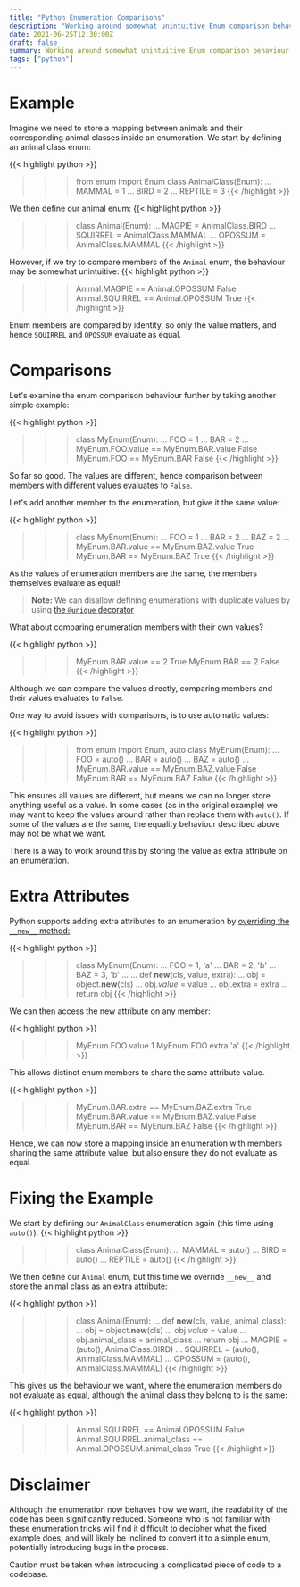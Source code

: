 ```yaml
---
title: "Python Enumeration Comparisons"
description: "Working around somewhat unintuitive Enum comparison behaviour in Python"
date: 2021-06-25T12:30:00Z
draft: false
summary: Working around somewhat unintuitive Enum comparison behaviour in Python
tags: ["python"]
---
```


# Example

Imagine we need to store a mapping between animals and their corresponding animal classes inside an enumeration.
We start by defining an animal class enum:

{{< highlight python >}}
>>> from enum import Enum
>>> class AnimalClass(Enum):
...    MAMMAL = 1
...    BIRD = 2
...    REPTILE = 3
{{< /highlight >}}

We then define our animal enum:
{{< highlight python >}}
>>> class Animal(Enum):
...    MAGPIE = AnimalClass.BIRD
...    SQUIRREL = AnimalClass.MAMMAL
...    OPOSSUM = AnimalClass.MAMMAL
{{< /highlight >}}

However, if we try to compare members of the `Animal` enum, the behaviour may be somewhat unintuitive:
{{< highlight python >}}
>>> Animal.MAGPIE == Animal.OPOSSUM
False
>>> Animal.SQUIRREL == Animal.OPOSSUM
True
{{< /highlight >}}

Enum members are compared by identity, so only the value matters, and hence `SQUIRREL` and `OPOSSUM` evaluate as equal.

# Comparisons

Let's examine the enum comparison behaviour further by taking another simple example:

{{< highlight python >}}
>>> class MyEnum(Enum):
...     FOO = 1
...     BAR = 2
...
>>> MyEnum.FOO.value == MyEnum.BAR.value
False
>>> MyEnum.FOO == MyEnum.BAR
False
{{< /highlight >}}

So far so good. The values are different, hence comparison between members with different values evaluates to `False`.

Let's add another member to the enumeration, but give it the same value:

{{< highlight python >}}
>>> class MyEnum(Enum):
...     FOO = 1
...     BAR = 2
...     BAZ = 2
...
>>> MyEnum.BAR.value == MyEnum.BAZ.value
True
>>> MyEnum.BAR == MyEnum.BAZ
True
{{< /highlight >}}

As the values of enumeration members are the same, the members themselves evaluate as equal!

> __Note:__ We can disallow defining enumerations with duplicate values by using [the `@unique` decorator][unique-decorator]

What about comparing enumeration members with their own values?

{{< highlight python >}}
>>> MyEnum.BAR.value == 2
True
>>> MyEnum.BAR == 2
False
{{< /highlight >}}

Although we can compare the values directly, comparing members and their values evaluates to `False`.

One way to avoid issues with comparisons, is to use automatic values:

{{< highlight python >}}
>>> from enum import Enum, auto
>>> class MyEnum(Enum):
...     FOO = auto()
...     BAR = auto()
...     BAZ = auto()
...
>>> MyEnum.BAR.value == MyEnum.BAZ.value
False
>>> MyEnum.BAR == MyEnum.BAZ
False
{{< /highlight >}}

This ensures all values are different, but means we can no longer store anything useful as a value.
In some cases (as in the original example) we may want to keep the values around rather than replace them with `auto()`.
If some of the values are the same, the equality behaviour described above may not be what we want.

There is a way to work around this by storing the value as extra attribute on an enumeration.

# Extra Attributes

Python supports adding extra attributes to an enumeration by [overriding the `__new__` method:][custom-new]

{{< highlight python >}}
>>> class MyEnum(Enum):
...    FOO = 1, 'a'
...    BAR = 2, 'b'
...    BAZ = 3, 'b'
...
...    def __new__(cls, value, extra):
...        obj = object.__new__(cls)
...        obj._value_ = value
...        obj.extra = extra
...        return obj
{{< /highlight >}}

We can then access the new attribute on any member:

{{< highlight python >}}
>>> MyEnum.FOO.value
1
>>> MyEnum.FOO.extra
'a'
{{< /highlight >}}

This allows distinct enum members to share the same attribute value.

{{< highlight python >}}
>>> MyEnum.BAR.extra == MyEnum.BAZ.extra
True
>>> MyEnum.BAR.value == MyEnum.BAZ.value
False
>>> MyEnum.BAR == MyEnum.BAZ
False
{{< /highlight >}}

Hence, we can now store a mapping inside an enumeration with members sharing the same attribute value, but also ensure
they do not evaluate as equal.

# Fixing the Example

We start by defining our `AnimalClass` enumeration again (this time using `auto()`):
{{< highlight python >}}
>>> class AnimalClass(Enum):
...    MAMMAL = auto()
...    BIRD = auto()
...    REPTILE = auto()
{{< /highlight >}}

We then define our `Animal` enum, but this time we override `__new__` and store the animal class as an extra attribute:

{{< highlight python >}}
>>> class Animal(Enum):
...     def __new__(cls, value, animal_class):
...         obj = object.__new__(cls)
...         obj._value_ = value
...         obj.animal_class = animal_class
...         return obj
...     MAGPIE = (auto(), AnimalClass.BIRD)
...     SQUIRREL = (auto(), AnimalClass.MAMMAL)
...     OPOSSUM = (auto(), AnimalClass.MAMMAL)
{{< /highlight >}}

This gives us the behaviour we want, where the enumeration members do not evaluate as equal, although the animal class they belong to is the same:

{{< highlight python >}}
>>> Animal.SQUIRREL == Animal.OPOSSUM
False
>>> Animal.SQUIRREL.animal_class == Animal.OPOSSUM.animal_class
True
{{< /highlight >}}

# Disclaimer

Although the enumeration now behaves how we want, the readability of the code has been significantly reduced. Someone who is not familiar with these
enumeration tricks will find it difficult to decipher what the fixed example does, and will likely be inclined to convert it to a
simple enum, potentially introducing bugs in the process.

Caution must be taken when introducing a complicated piece of code to a codebase.

[unique-decorator]: https://docs.python.org/3/library/enum.html#enum.unique
[custom-new]: https://docs.python.org/3/library/enum.html#using-a-custom-new
